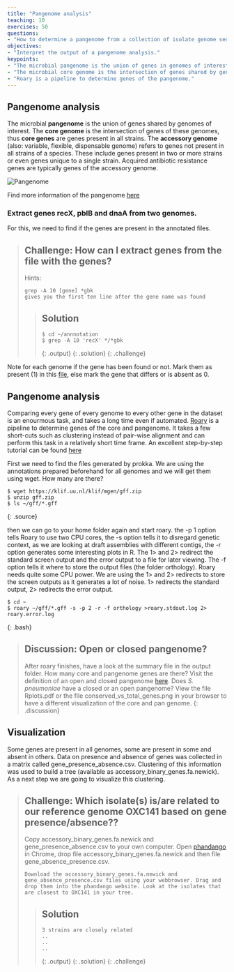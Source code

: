 ```yaml
---
title: "Pangenome analysis"
teaching: 10
exercises: 50
questions:
- "How to determine a pangenome from a collection of isolate genome sequences?"
objectives:
- "Interpret the output of a pangenome analysis."
keypoints:
- "The microbial pangenome is the union of genes in genomes of interest."
- "The microbial core genome is the intersection of genes shared by genomes of interest."
- "Roary is a pipeline to determine genes of the pangenome."
---
```




## Pangenome analysis

The microbial **pangenome** is the union of genes shared by genomes of interest. The **core genome** is the intersection of genes of these genomes, thus **core genes** are genes present in all strains. The **accessory genome** (also: variable, flexible, dispensable genome) refers to genes not present in all strains of a species. These include genes present in two or more strains or even genes unique to a single strain. Acquired antibiotic resistance genes are typically genes of the accessory genome.

![Pangenome](../fig/pan-genome-figure1-1024x398.png)


Find more information of the pangenome [here](http://www.metagenomics.wiki/pdf/definition/pangenome)

### Extract genes recX, pblB and dnaA from two genomes.

For this, we need to find if the genes are present in the annotated files.

> ## Challenge: How can I extract genes from the file with the genes?
>
> Hints:
> ~~~
> grep -A 10 [gene] *gbk 
> gives you the first ten line after the gene name was found
> ~~~
> > ## Solution
> >
> > 
> > ~~~
> > $ cd ~/annnotation
> > $ grep -A 10 'recX' */*gbk 
> > 
> > ~~~
> > {: .output}
> {: .solution}
{: .challenge}

Note for each genome if the gene has been found or not. Mark them as present (1) in this [file]( https://docs.google.com/spreadsheets/d/1b8BPKcSUuW2YzgHdMaJN3MEbdgroRJa1dWnf5gkHr9M/edit#gid=0 ), else mark the gene that differs or is absent as 0.


## Pangenome analysis

Comparing every gene of every genome to every other gene in the dataset is an enourmous task, and takes a long time even if automated. [Roary](https://sanger-pathogens.github.io/Roary/) is a pipeline to determine genes of the core and pangenome. It takes a few short-cuts such as clustering instead of pair-wise alignment and can perform this task in a relatively short time frame. An excellent step-by-step tutorial can be found [here](https://github.com/microgenomics/tutorials/blob/master/pangenome.md)

First we need to find the files generated by prokka. We are using the annotations prepared beforehand for all genomes and we will get them using wget. How many are there?

~~~
$ wget https://klif.uu.nl/klif/mgen/gff.zip
$ unzip gff.zip
$ ls ~/gff/*.gff
~~~
{: .source}

then we can go to your home folder again and start roary. the -p 1 option tells Roary to use two CPU cores, the -s option tells it to disregard genetic context, as we are looking at draft assemblies with different contigs, the -r option generates some interesting plots in R. The 1> and 2> redirect the standard screen output and the error output to a file for later viewing. The -f option tells it where to store the output files (the folder orthology). Roary needs quite some CPU power. We are using the 1> and 2> redirects to store the screen outputs as it generates a lot of noise. 1> redirects the standard output, 2> redirects the error output. 

~~~
$ cd ~
$ roary ~/gff/*.gff -s -p 2 -r -f orthology >roary.stdout.log 2> roary.error.log
~~~
{: .bash}

> ## Discussion: Open or closed pangenome?
> After roary finishes, have a look at the summary file in the output folder. How many core and pangenome genes are there? Visit the
> definition of an open and closed pangenome [here](http://www.metagenomics.wiki/pdf/definition/pangenome). 
> Does *S. pneumoniae* have a closed or an open pangenome? View the file Rplots.pdf or the file conserved_vs_total_genes.png in your browser to have a different visualization of the core and pan genome.
{: .discussion}


## Visualization

Some genes are present in all genomes, some are present in some and absent in others. Data on presence and absence of genes was collected in a matrix called gene_presence_absence.csv. Clustering of this information was used to build a tree (available as accessory_binary_genes.fa.newick). As a next step we are going to visualize this clustering.


> ## Challenge: Which isolate(s) is/are related to our reference genome OXC141 based on gene presence/absence??
>
> Copy accessory_binary_genes.fa.newick and gene_presence_absence.csv to your own computer. 
> Open [phandango](http://jameshadfield.github.io/phandango/) in Chrome, drop file accessory_binary_genes.fa.newick and
> then file gene_absence_presence.csv. 
> ~~~
> Download the accessory_binary_genes.fa.newick and gene_absence_presence.csv files using your webbrowser. Drag and drop them into the phandango website. Look at the isolates that are closest to OXC141 in your tree. 
> ~~~
> 
> 
> > ## Solution
> >
> > 
> > ~~~
> > 3 strains are closely related
> > ..
> > ..
> > ..
> > ~~~
> > {: .output}
> {: .solution}
{: .challenge}
